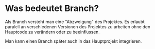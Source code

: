 # Was bedeutet Branch? # 

Als Branch versteht man eine "Abzweigung" des Projektes. 
Es erlaubt paralell an verschiedenen Versionen des Projektes zu arbeiten ohne den Hauptcode zu verändern oder zu beeinflussen. 

Man kann einen Branch später auch in das Hauptprojekt integrieren. 